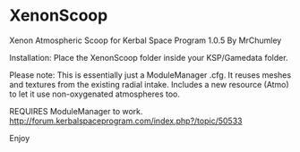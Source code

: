 # XenonScoop
Xenon Atmospheric Scoop for Kerbal Space Program 1.0.5  By MrChumley

Installation: Place the XenonScoop folder inside your KSP/Gamedata folder.

Please note:  This is essentially just a ModuleManager .cfg. It reuses meshes and textures from the existing radial intake. Includes a new resource (Atmo) to let it use non-oxygenated atmospheres too.

REQUIRES ModuleManager to work.  http://forum.kerbalspaceprogram.com/index.php?/topic/50533


Enjoy
